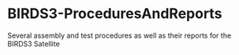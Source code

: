 # BIRDS3-ProceduresAndReports
 Several assembly and test procedures as well as their reports for the BIRDS3 Satellite
